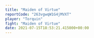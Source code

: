 ```yaml
---
title: "Maiden of Virtue"
reportCode: "263vgwqW1G4jMVXT"
player: "Torquin"
fight: "Maiden of Virtue"
date: 2021-07-15T18:53:21.415000+00:00
---
```

